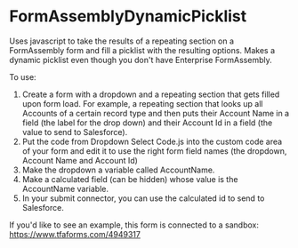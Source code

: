 # FormAssemblyDynamicPicklist
Uses javascript to take the results of a repeating section on a FormAssembly form and fill a picklist with the resulting options. Makes a dynamic picklist even though you don't have Enterprise FormAssembly.

To use:
1. Create a form with a dropdown and a repeating section that gets filled upon form load. For example, a repeating section that looks up all Accounts of a certain record type and then puts their Account Name in a field (the label for the drop down) and their Account Id in a field (the value to send to Salesforce).
2. Put the code from Dropdown Select Code.js into the custom code area of your form and edit it to use the right form field names (the dropdown, Account Name and Account Id)
3. Make the dropdown a variable called AccountName.
4. Make a calculated field (can be hidden) whose value is the AccountName variable.
5. In your submit connector, you can use the calculated id to send to Salesforce.

If you'd like to see an example, this form is connected to a sandbox: https://www.tfaforms.com/4949317
